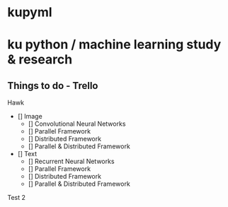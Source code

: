 # kupyml
ku python / machine learning study & research
===


Things to do -  Trello 
--

Hawk <br>
- [] Image <br>
	- [] Convolutional Neural Networks
	- [] Parallel Framework
	- [] Distributed Framework
	- [] Parallel & Distributed Framework
- [] Text
	- [] Recurrent Neural Networks
	- [] Parallel Framework
	- [] Distributed Framework
	- [] Parallel & Distributed Framework	

Test 2